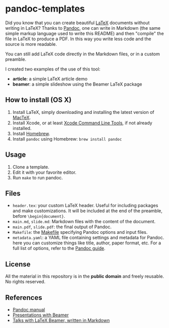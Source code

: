 # pandoc-templates

Did you know that you can create beautiful [LaTeX](https://www.latex-project.org) documents without writing in LaTeX?
Thanks to [Pandoc](http://pandoc.org), one can write in Markdown (the same simple markup language used to write this README) and then "compile" the file in LaTeX to produce a PDF.
In this way you write less code and the source is more readable.

You can still add LaTeX code directly in the Markdown files, or in a custom preamble.

I created two examples of the use of this tool:
* **article**: a simple LaTeX article demo
* **beamer**: a simple slideshow using the Beamer LaTeX package

## How to install (OS X)

1. Install LaTeX, simply downloading and installing the latest version of [MacTeX](https://tug.org/mactex/).
1. Install Xcode, or at least [Xcode Command Line Tools](http://osxdaily.com/2014/02/12/install-command-line-tools-mac-os-x/), if not already installed.
1. Install [Homebrew](http://brew.sh).
1. Install `pandoc` using Homebrew:
    `brew install pandoc`

## Usage

1. Clone a template.
1. Edit it with your favorite editor.
1. Run `make` to run pandoc.

## Files

* `header.tex`: your custom LaTeX header. Useful for including packages and make customizations. It will be included at the end of the preamble, before `\begin{document}`.
* `main.md`, `slide.md`: Markdown files with the content of the document.
* `main.pdf`, `slide.pdf`: the final output of Pandoc.
* `Makefile`: the [Makefile](https://www.gnu.org/software/make/) specifying Pandoc options and input files.
* `metadata.yaml`: a YAML file containing settings and metadata for Pandoc. here you can customize things like title, author, paper format, etc. For a full list of options, refer to the [Pandoc guide](http://pandoc.org/README.html#extension-yaml_metadata_block).

## License

All the material in this repository is in the **public domain** and freely reusable.
No rights reserved.

## References

* [Pandoc manual](http://pandoc.org/README.html)
* [Presentations with Beamer](http://rmarkdown.rstudio.com/beamer_presentation_format.html)
* [Talks with LaTeX Beamer, written in Markdown](http://nval.andreasherten.de/2016/01/26/latex-beamer-with-markdown.html)
